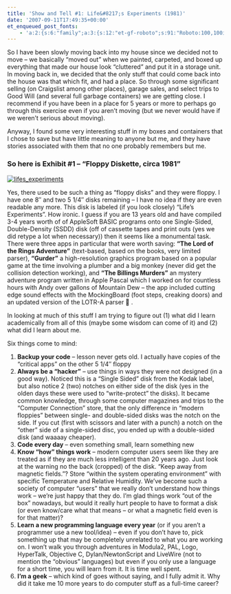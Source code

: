 ```yaml
---
title: 'Show and Tell #1: Life&#8217;s Experiments (1981)'
date: '2007-09-11T17:49:35+00:00'
et_enqueued_post_fonts:
    - 'a:2:{s:6:"family";a:3:{s:12:"et-gf-roboto";s:91:"Roboto:100,100italic,300,300italic,regular,italic,500,500italic,700,700italic,900,900italic";s:22:"et-gf-roboto-condensed";s:59:"Roboto+Condensed:300,300italic,regular,italic,700,700italic";s:17:"et-gf-roboto-slab";s:51:"Roboto+Slab:100,200,300,regular,500,600,700,800,900";}s:6:"subset";a:7:{i:0;s:9:"latin-ext";i:1;s:5:"greek";i:2;s:9:"greek-ext";i:3;s:10:"vietnamese";i:4;s:8:"cyrillic";i:5;s:5:"latin";i:6;s:12:"cyrillic-ext";}}'
---
```


So I have been slowly moving back into my house since we decided not to move – we basically “moved out” when we painted, carpeted, and boxed up everything that made our house look “cluttered” and put it in a storage unit. In moving back in, we decided that the only stuff that could come back into the house was that which fit, and had a place. So through some significant selling (on Craigslist among other places), garage sales, and select trips to Good Will (and several full garbage containers) we are getting close. I recommend if you have been in a place for 5 years or more to perhaps go through this exercise even if you aren’t moving (but we never would have if we weren’t serious about moving).

Anyway, I found some very interesting stuff in my boxes and containers that I chose to save but have little meaning to anyone but me, and they have stories associated with them that no one probably remembers but me.

### So here is Exhibit #1 – “Floppy Diskette, circa 1981”

[![lifes_experiments](http://blog.bruceabernethy.com/mirror/ShowandTell1LifesExperiments_12F69/lifes_experiments_thumb.jpg)](http://blog.bruceabernethy.com/mirror/ShowandTell1LifesExperiments_12F69/lifes_experiments.jpg)

Yes, there used to be such a thing as “floppy disks” and they were floppy. I have one 8″ and two 5 1/4″ disks remaining – I have no idea if they are even readable any more. This disk is labeled (if you look closely) “Life’s Experiments”. How ironic. I guess if you are 13 years old and have compiled 3-4 years worth of of AppleSoft BASIC programs onto one Single-Sided, Double-Density (SSDD) disk (off of cassette tapes and print outs (yes we did retype a lot when necessary)) then it seems like a monumental task. There were three apps in particular that were worth saving: **“The Lord of the Rings Adventure”** (text-based, based on the books, very limited parser), **“Gurder”** a high-resolution graphics program based on a popular game at the time involving a plumber and a big monkey (never did get the collision detection working), and **“The Billings Murders”** an mystery adventure program written in Apple Pascal which I worked on for countless hours with Andy over gallons of Mountain Dew – the app included cutting edge sound effects with the MockingBoard (foot steps, creaking doors) and an updated version of the LOTR-A parser 🙂 .

In looking at much of this stuff I am trying to figure out (1) what did I learn academically from all of this (maybe some wisdom can come of it) and (2) what did I learn about me.

Six things come to mind:

1. **Backup your code** – lesson never gets old. I actually have copies of the “critical apps” on the other 5 1/4″ floppy
2. **Always be a “hacker”** – use things in ways they were not designed (in a good way). Noticed this is a “Single Sided” disk from the Kodak label, but also notice 2 (two) notches on either side of the disk (yes in the olden days these were used to “write-protect” the disks). It became common knowledge, through some computer magazines and trips to the “Computer Connection” store, that the only difference in “modern floppies” between single- and double-sided disks was the notch on the side. If you cut (first with scissors and later with a punch) a notch on the “other” side of a single-sided disc, you ended up with a double-sided disk (and waaaay cheaper).
3. **Code every day** – even something small, learn something new
4. **Know “how” things work** – modern computer users seem like they are treated as if they are much less intelligent than 20 years ago. Just look at the warning no the back (cropped) of the disk. “Keep away from magnetic fields.”? Store “within the system operating environment” with specific Temperature and Relative Humidity. We’ve become such a society of computer “users” that we really don’t understand how things work – we’re just happy that they do. I’m glad things work “out of the box” nowadays, but would it really hurt people to have to format a disk (or even know/care what that means – or what a magnetic field even is for that matter)?
5. **Learn a new programming language every year** (or if you aren’t a programmer use a new tool/idea) – even if you don’t have to, pick something up that may be completely unrelated to what you are working on. I won’t walk you through adventures in Modula2, PAL, Logo, HyperTalk, Objective C, Dylan/NewtonScript and LiveWire (not to mention the “obvious” languages) but even if you only use a language for a short time, you will learn from it. It is time well spent.
6. **I’m a geek** – which kind of goes without saying, and I fully admit it. Why did it take me 10 more years to do computer stuff as a full-time career?